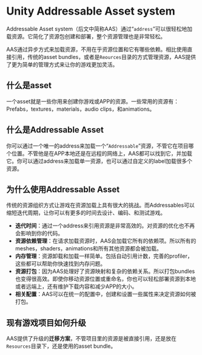 # Unity Addressable Asset system

Addressable Asset system（后文中简称AAS）通过“`address`”可以很轻松地加载资源。它简化了资源包创建和部署，整个资源管理也是非常轻松。

AAS通过异步方式来加载资源，不用在乎资源位置和它有哪些依赖。相比使用直接引用，传统的asset bundles，或者是`Reources`目录的方式管理资源，AAS提供了更为简单的管理方式来让你的游戏更加灵活。

## 什么是asset

一个asset就是一些你用来创建你游戏或APP的资源。一些常用的资源有：Prefabs，textures，materials，audio clips，和animations。

## 什么是Addressable Asset

你可以通过一个唯一的address来加载一个“`Addressable`”资源，不管它在项目哪个位置。不管他是在APP本地还是在远程的网络上，AAS都可以找到它，并加载它。你可以通过address来加载单一资源，也可以通过自定义的label加载很多个资源。

## 为什么使用Addressable Asset

传统的资源组织方式让游戏在资源加载上具有很大的挑战。而Addressables可以缩短迭代周期，让你可以有更多的时间去设计、编码、和测试游戏。

- **迭代时间**：通过一个address来引用资源是非常高效的。对资源的优化也不再会影响到你的代码。
- **资源依赖管理**：在请求加载资源时，AAS会加载它所有的依赖项。所以所有的meshes，shaders，animations和所有其他资源都会被加载。
- **内存管理**：资源卸载和加载一样简单。包括自动引用计数，完善的profiler，这些都可以帮助你快速找到内存问题。
- **资源打包**：因为AAS处理好了资源映射和复杂的依赖关系。所以打包bundles也变得很高效。即使你移动资源位置或重命名，你也可以轻松部署资源到本地或者远端上，还有维护下载内容和减少APP的大小。
- **相关配置**：AAS可以在统一的配置中，创建和设置一些属性来决定资源如何被打包。

## 现有游戏项目如何升级

AAS提供了升级的**迁移方案**，不管项目里的资源是被直接引用，还是放在`Resources`目录下，还是使用的asset bundle。